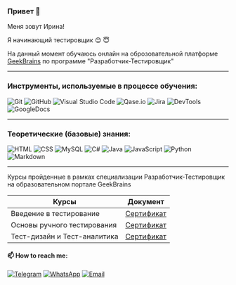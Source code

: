 ### Привет 👋
Меня зовут Ирина! 

Я начинающий тестировщик 😊 😇  

На данный момент обучаюсь онлайн на оброзовательной платформе [GeekBrains](https://gb.ru/company) по программе "Разработчик-Тестировщик"

<hr>

### Инструменты, используемые в процессе обучения:
![Git](https://img.shields.io/badge/-GIT-343434?style=flat-square&logo=git)
![GitHub](https://img.shields.io/badge/github-%23121011.svg?style=for-the-badge&logo=github&logoColor=white)
![Visual Studio Code](https://img.shields.io/badge/Visual%20Studio%20Code-0078d7.svg?style=for-the-badge&logo=visual-studio-code&logoColor=white)
![Qase.io](https://img.shields.io/badge/-Qase.io-343434?style==for-the-badge&logo=qase&logoColor=blue)
![Jira](https://img.shields.io/badge/-Jira-343434?style=flat-square&logo=Jira&logoColor=2684ff)
![DevTools](https://img.shields.io/badge/-DevTools-343434?style=flat-square&logo=GoogleChrome)
![GoogleDocs](https://img.shields.io/badge/-GoogleDocs-343434?style=flat-square&logo=GoogleDocs)

<hr>

### Теоретические (базовые) знания:

![HTML](https://img.shields.io/badge/-HTML-343434?style=flat-square&logo=HTML5)
![CSS](https://img.shields.io/badge/-CSS-343434?style=flat-square&logo=CSS3)
![MySQL](https://img.shields.io/badge/mysql-4479A1.svg?style=for-the-badge&logo=mysql&logoColor=white)
![C#](https://img.shields.io/badge/c%23-%23239120.svg?style=for-the-badge&logo=csharp&logoColor=white)
![Java](https://img.shields.io/badge/java-%23ED8B00.svg?style=for-the-badge&logo=openjdk&logoColor=white)
![JavaScript](https://img.shields.io/badge/javascript-%23323330.svg?style=for-the-badge&logo=javascript&logoColor=%23F7DF1E)
![Python](https://img.shields.io/badge/python-3670A0?style=for-the-badge&logo=python&logoColor=ffdd54)
![Markdown](https://img.shields.io/badge/markdown-%23000000.svg?style=for-the-badge&logo=markdown&logoColor=white)

<hr>

Курсы пройденные в рамках специализации Разработчик-Тестировщик на образовательном портале GeekBrains

| Курсы                        | Документ |
|------------------------------|----------|
| Введение в тестирование      | [Сертификат](https://drive.google.com/file/d/1ANYb3aqyObFjWJa-s2KYnMnQcxOSB-BD/view?usp=sharing)         |
| Основы ручного тестирования  | [Сертификат](https://drive.google.com/file/d/1plYPJrgnHo9X37TROYkgqbDuIhOYxez1/view?usp=drive_link)          |
| Тест-дизайн и Тест-аналитика | [Сертификат](https://drive.google.com/file/d/18DgupTdiariGaweXtSJQxdQW3j8RbxBm/view?usp=drive_link)          |

#### 📫 How to reach me:

[![Telegram](https://img.shields.io/badge/-Telegram-343434?style=flat-square&logo=Telegram)](https://t.me/rennersha)
[![WhatsApp](https://img.shields.io/badge/-WhatsApp-343434?style==for-the-badge&logo=WhatsApp&logoColor=deepgreen)](https://wa.me/79882351235)
[![Email](https://img.shields.io/badge/-Email-343434?style==for-the-badge&logo=mail.ru&logoColor=blue)]((mailto:rennersha@mail.ru))
